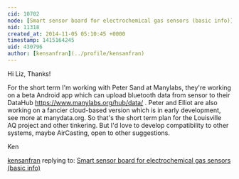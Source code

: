 ```yaml
---
cid: 10702
node: [Smart sensor board for electrochemical gas sensors (basic info)](../notes/kensanfran/11-04-2014/smart-sensor-board-for-electrochemical-gas-sensors-basic-info)
nid: 11318
created_at: 2014-11-05 05:10:45 +0000
timestamp: 1415164245
uid: 430796
author: [kensanfran](../profile/kensanfran)
---
```


Hi Liz, Thanks! 

For the short term I'm working with Peter Sand at Manylabs, they're working on a beta Android app which can upload bluetooth data from sensor to their DataHub  https://www.manylabs.org/hub/data/ . Peter and Elliot are also working on a fancier cloud-based version which is in early development, see more at manydata.org. So that's the short term plan for the Louisville AQ project and other tinkering. But I'd love to develop compatibility to other systems, maybe AirCasting, open to other suggestions. 

Ken

[kensanfran](../profile/kensanfran) replying to: [Smart sensor board for electrochemical gas sensors (basic info)](../notes/kensanfran/11-04-2014/smart-sensor-board-for-electrochemical-gas-sensors-basic-info)

